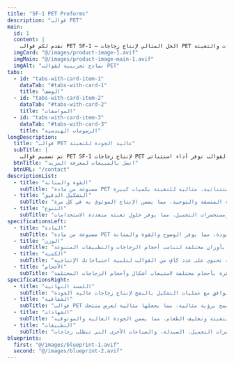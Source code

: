 ```yaml
---
title: "SF-1 PET Preforms"
description: "قوالب PET"
main:
  id: 1
  content: |
    نقدم لكم قوالب PET SF-1 – الحل المثالي لإنتاج زجاجات PET عالية الجودة. تم تصميم هذه القوالب بدقة، مما يوفر القوة والوضوح اللازمين في صناعات المشروبات والتعبئة.
  imgCard: "@/images/product-image-1.avif"
  imgMain: "@/images/product-image-main-1.avif"
  imgAlt: "نماذج تجريبية لقوالب PET"
tabs:
  - id: "tabs-with-card-item-1"
    dataTab: "#tabs-with-card-1"
    title: "الوصف"
  - id: "tabs-with-card-item-2"
    dataTab: "#tabs-with-card-2"
    title: "المواصفات"
  - id: "tabs-with-card-item-3"
    dataTab: "#tabs-with-card-3"
    title: "الرسومات الهندسية"
longDescription:
  title: "قوالب PET عالية الجودة للتعبئة"
  subTitle: |
    تم تصميم قوالب PET SF-1 لإنتاج زجاجات PET قوية وواضحة وموثوقة. سواء كنت تقوم بإنتاج عبوات للمشروبات أو منتجات أخرى، فإن هذه القوالب توفر أداء استثنائي.
  btnTitle: "اتصل بالمبيعات لمعرفة المزيد"
  btnURL: "/contact"
descriptionList:
  - title: "القوة والمتانة"
    subTitle: "مصنوعة من مادة PET عالية الجودة، توفر هذه القوالب متانة استثنائية، مثالية للتعبئة بكميات كبيرة."
  - title: "التشكيل الدقيق"
    subTitle: "تم تصميمها بدقة لضمان الجودة المتسقة والتوحيد، مما يضمن الإنتاج الموثوق به في كل مرة."
  - title: "التنوع"
    subTitle: "مثالية لعدد واسع من الصناعات، بما في ذلك الأغذية والمشروبات، والصيدلة، ومستحضرات التجميل، مما يوفر حلول تعبئة متعددة الاستخدامات."
specificationsLeft:
  - title: "المادة"
    subTitle: "مصنوعة من مادة PET عالية الجودة، مما يوفر الوضوح والقوة والمتانة."
  - title: "الوزن"
    subTitle: "متوفرة بأوزان مختلفة لتناسب أحجام الزجاجات والتطبيقات المتنوعة."
  - title: "الكمية"
    subTitle: "كل حزمة تحتوي على عدد كافٍ من القوالب لتلبية احتياجاتك الإنتاجية."
  - title: "الأحجام"
    subTitle: "متوفرة بأحجام مختلفة لاستيعاب أشكال وأحجام الزجاجات المختلفة."
specificationsRight:
  - title: "اللمسة النهائية"
    subTitle: "سطح ناعم، مما يضمن التوافق مع عمليات التشكيل بالنفخ لإنتاج زجاجات عالية الجودة."
  - title: "الشفافية"
    subTitle: "قوالب PET شفافة تمامًا تسمح برؤية مثالية، مما يجعلها مثالية لعرض منتجك."
  - title: "الشهادات"
    subTitle: "مطابقة للمعايير الدولية لتعبئة وتغليف الطعام، مما يضمن الجودة العالية والموثوقية."
  - title: "التطبيقات"
    subTitle: "مثالية للاستخدام في صناعة المشروبات، مستحضرات التجميل، الصيدلة، والصناعات الأخرى التي تتطلب زجاجات PET عالية الجودة."
blueprints:
  first: "@/images/blueprint-1.avif"
  second: "@/images/blueprint-2.avif"
---
```

